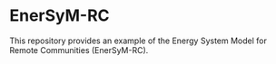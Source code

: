 # EnerSyM-RC
This repository provides an example of the Energy System Model for Remote Communities (EnerSyM-RC).
